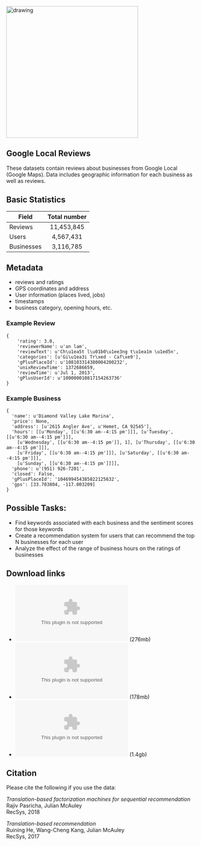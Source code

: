 <img src="https://github.com/data-science-student-society/datathon2019/blob/master/images/googlelocal.png" alt="drawing" width="350"/>

## Google Local Reviews
These datasets contain reviews about businesses from Google Local (Google Maps). Data includes geographic information for each business as well as reviews.

## Basic Statistics

| Field         | Total number  |
| ------------- |:-------------:|
| Reviews       | 11,453,845    |
| Users         | 4,567,431     |
| Businesses    | 3,116,785     |

## Metadata
- reviews and ratings
- GPS coordinates and address
- User information (places lived, jobs)
- timestamps
- business category, opening hours, etc.

### Example Review
``` 
{ 
    'rating': 3.0,
    'reviewerName': u'an lam', 
    'reviewText': u'Ch\u1ea5t l\u01b0\u1ee3ng t\u1ea1m \u1ed5n', 
    'categories': [u'Gi\u1ea3i Tr\xed - Caf\xe9'], 
    'gPlusPlaceId': u'108103314380004200232', 
    'unixReviewTime': 1372686659, 
    'reviewTime': u'Jul 1, 2013', 
    'gPlusUserId': u'100000010817154263736' 
}
```

### Example Business
```
{ 
  'name': u'Diamond Valley Lake Marina', 
  'price': None, 
  'address': [u'2615 Angler Ave', u'Hemet, CA 92545'], 
  'hours': [[u'Monday', [[u'6:30 am--4:15 pm']]], [u'Tuesday', [[u'6:30 am--4:15 pm']]], 
    [u'Wednesday', [[u'6:30 am--4:15 pm']], 1], [u'Thursday', [[u'6:30 am--4:15 pm']]], 
    [u'Friday', [[u'6:30 am--4:15 pm']]], [u'Saturday', [[u'6:30 am--4:15 pm']]], 
    [u'Sunday', [[u'6:30 am--4:15 pm']]]], 
  'phone': u'(951) 926-7201', 
  'closed': False, 
  'gPlusPlaceId': '104699454385822125632', 
  'gps': [33.703804, -117.003209] 
}
```

## Possible Tasks:
- Find keywords associated with each business and the sentiment scores for those keywords
- Create a recommendation system for users that can recommend the top N businesses for each user
- Analyze the effect of the range of business hours on the ratings of businesses

## Download links
- ![Places Data](http://deepyeti.ucsd.edu/jmcauley/datasets/googlelocal/places.clean.json.gz) (276mb)
- ![User Data](http://deepyeti.ucsd.edu/jmcauley/datasets/googlelocal/users.clean.json.gz) (178mb)
- ![Review Data](http://deepyeti.ucsd.edu/jmcauley/datasets/googlelocal/reviews.clean.json.gz) (1.4gb)

## Citation
Please cite the following if you use the data:

*Translation-based factorization machines for sequential recommendation*  
Rajiv Pasricha, Julian McAuley  
RecSys, 2018  

*Translation-based recommendation*  
Ruining He, Wang-Cheng Kang, Julian McAuley  
RecSys, 2017

